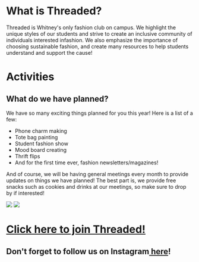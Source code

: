 <html>
  <head>
    <title> 
      Welcome to Threaded's club page! 
    </title>
  </head>
  
  <body>
    <h1> What is Threaded? </h1>
      <p>Threaded is Whitney's only fashion club on campus. We highlight the unique styles of our students and strive to create an inclusive community of individuals interested infashion. We also emphasize the importance of choosing sustainable fashion&#44; and create many resources to help students understand and support the cause!</p>
    <h1>Activities</h1>
      <h2>What do we have planned?</h2>
        <p>We have so many exciting things planned for you this year! Here is a list of a few&#58;</p>
        <ul>
          <li>Phone charm making</li>
          <li>Tote bag painting</li>
          <li>Student fashion show</li>
          <li>Mood board creating</li>
          <li>Thrift flips</li>
          <li>And for the first time ever, fashion newsletters/magazines!</li>
        </ul>
        <p>And of course&#44; we will be having general meetings every month to provide updates on things we have planned! The best part is&#44; we provide free snacks such as cookies and drinks at our meetings, so make sure to drop by if interested!</p>
        <img src="https://live.staticflickr.com/2369/1973362201_2b0aeba0de_b.jpg"/>
        <img src="https://live.staticflickr.com/5598/15412927396_a8246164c8_b.jpg"/>
      <h1><a href="https://docs.google.com/forms/d/1E6jLsjAeduYJEEpK7qX0pO9DcXpvvxw_TuMxV9sJNJ4/viewform?edit_requested=true" target= "_blank">Click here to join Threaded!</a></h1>
      <h2>Don't forget to follow us on Instagram<a href="https://www.instagram.com/whsthreaded/" target="_blank">&nbsp;here</a>!</h2>
  </body>
</html>
